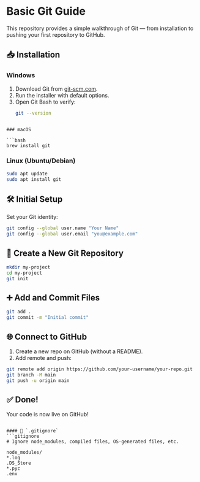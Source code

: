 
# Basic Git Guide

This repository provides a simple walkthrough of Git — from installation to pushing your first repository to GitHub.

## 📥 Installation

### Windows
1. Download Git from [git-scm.com](https://git-scm.com/download/win).
2. Run the installer with default options.
3. Open Git Bash to verify:
   ```bash
   git --version
```

### macOS

```bash
brew install git
```

### Linux (Ubuntu/Debian)

```bash
sudo apt update
sudo apt install git
```

## 🛠️ Initial Setup

Set your Git identity:

```bash
git config --global user.name "Your Name"
git config --global user.email "you@example.com"
```

## 📁 Create a New Git Repository

```bash
mkdir my-project
cd my-project
git init
```

## ➕ Add and Commit Files

```bash
git add .
git commit -m "Initial commit"
```

## 🌐 Connect to GitHub

1. Create a new repo on GitHub (without a README).
2. Add remote and push:

```bash
git remote add origin https://github.com/your-username/your-repo.git
git branch -M main
git push -u origin main
```

## ✅ Done!

Your code is now live on GitHub!

````

#### 📄 `.gitignore`
```gitignore
# Ignore node_modules, compiled files, OS-generated files, etc.

node_modules/
*.log
.DS_Store
*.pyc
.env
````
